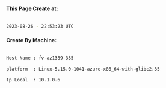 
   
#### This Page Create at:

```bash

2023-08-26 - 22:53:23 UTC

```

#### Create By Machine:

```bash

Host Name : fv-az1389-335

platform  : Linux-5.15.0-1041-azure-x86_64-with-glibc2.35

Ip Local  : 10.1.0.6

```

